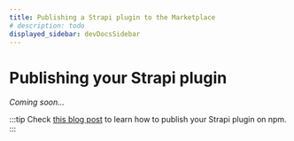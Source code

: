 ```yaml
---
title: Publishing a Strapi plugin to the Marketplace
# description: todo
displayed_sidebar: devDocsSidebar
---
```


# Publishing your Strapi plugin

_Coming soon…_

:::tip
Check [this blog post](https://strapi.io/blog/how-to-create-a-strapi-v4-plugin-publish-on-npm-6-6) to learn how to publish your Strapi plugin on npm.
:::
